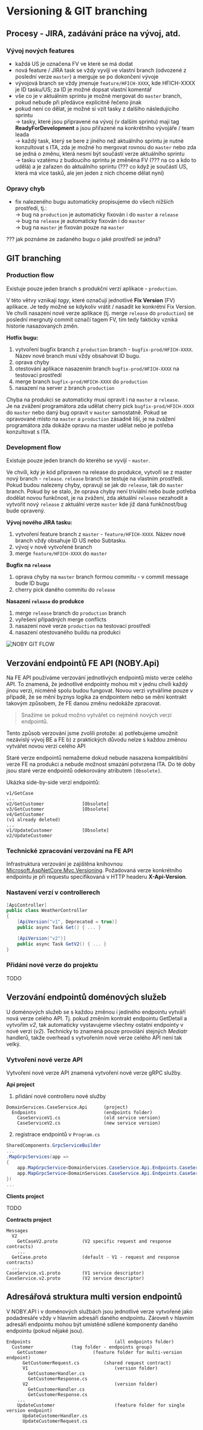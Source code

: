 ﻿# Versioning & GIT branching

## Procesy - JIRA, zadávání práce na vývoj, atd.

### Vývoj nových features
- každá US je označena FV ve které se má dodat
- nová feature / JIRA task se vždy vyvíjí ve vlastní branch (odvozené z poslední verze `master`) a merguje se po dokončení vývoje
- vývojová branch se vždy jmenuje `feature/HFICH-XXXX`, kde HFICH-XXXX je ID tasku/US; za ID je možné dopsat vlastní komentář
- vše co je v aktuálním sprintu je možné mergovat do `master` branch, pokud nebude při předávce explicitně řečeno jinak
- pokud není co dělat, je možné si vzít tasky z dalšího následujícího sprintu  
-> tasky, které jsou připravené na vývoj (v dalším sprintu) mají tag **ReadyForDevelopment** a jsou přiřazené na konkrétního vývojáře / team leada  
-> každý task, který se bere z jiného než aktuálního sprintu je nutné konzultovat s ITA, zda je možné ho mergovat rovnou do `master` nebo zda se jedná o změnu, která nesmí být součástí verze aktuálního sprintu  
-> tasku vzatému z budoucího sprintu je změněna FV (??? na co a kdo to udělá) a je zařazen do aktuálního sprintu (??? co když je součástí US, která má více tasků, ale jen jeden z nich chceme dělat nyní)

### Opravy chyb
- fix nalezeného bugu automaticky propisujeme do všech nižších prostředí, tj.:  
-> bug na `production` je automaticky fixován i do `master` a `release`  
-> bug na `release` je automaticky fixován i do `master`  
-> bug na `master` je fixován pouze na `master`

??? jak poznáme ze zadaného bugu o jaké prostředí se jedná?

## GIT branching

### Production flow
Existuje pouze jeden branch s produkční verzí aplikace - `production`.

V této větvy vznikají *tagy*, které označují jednotlivé **Fix Version** (FV) aplikace. Je tedy možné se kdykoliv vrátit / nasadit ke konkrétní Fix Version.
Ve chvíli nasazení nové verze aplikace (tj. merge `release` do `production`) se poslední mergnutý commit označí tagem FV, tím tedy fakticky vzniká historie nasazovaných změn.

**Hotfix bugu:**
1) vytvoření bugfix branch z `production` branch - `bugfix-prod/HFICH-XXXX`. Název nové branch musí vždy obsahovat ID bugu.
2) oprava chyby
3) otestování aplikace nasazením branch `bugfix-prod/HFICH-XXXX` na testovací prostředí
4) merge branch `bugfix-prod/HFICH-XXXX` do `production`
5) nasazení na server z branch `production`

Chyba na produkci se automaticky musí opravit i na `master` a `release`.  
Je na zvážení programátora zda udělat cherry pick `bugfix-prod/HFICH-XXXX` do `master` nebo daný bug opravit v `master` samostatně.
Pokud se opravované místo na `master` a `production` zásadně liší, je na zvážení programátora zda dokáže opravu na master udělat nebo je potřeba konzultovat s ITA.

### Development flow
Existuje pouze jeden branch do kterého se vyvíjí - `master`.

Ve chvíli, kdy je kód připraven na release do produkce, vytvoří se z master nový branch - `release`.
`release` branch se testuje na vlastním prostředí.
Pokud budou nalezeny chyby, opravují se jak do `release`, tak do `master` branch.
Pokud by se stalo, že oprava chyby není triviální nebo bude potřeba dodělat novou funkčnost, je na zvážení, zda aktuální `release` nezahodit a vytvořit nový `release` z aktuální verze `master` kde již daná funkčnost/bug bude opravený.

**Vývoj nového JIRA tasku:**
1) vytvoření feature branch z `master` - `feature/HFICH-XXXX`. Název nové branch vždy obsahuje ID US nebo Subtasku.
2) vývoj v nově vytvořené branch
3) merge `feature/HFICH-XXXX` do `master`

**Bugfix na `release`**
1) oprava chyby na `master` branch formou commitu - v commit message bude ID bugu
2) cherry pick daného commitu do `release`

**Nasazení `release` do produkce**
1) merge `release` branch do `production` branch
2) vyřešení případných merge conflicts
3) nasazení nové verze `production` na testovací prostředí
4) nasazení otestovaného buildu na produkci

![NOBY GIT FLOW](./NOBY-GIT-FLOW.png)

## Verzování endpointů FE API (NOBY.Api)
Na FE API používáme verzování jednotlivých endpointů místo verze celého API. 
To znamená, že jednotlivé endpointy mohou mít v jednu chvíli každý jinou verzi, nicméně spolu budou fungovat.
Novou verzi vytváříme pouze v případě, že se mění byznys logika za endpointem nebo se mění kontrakt takovým způsobem, že FE danou změnu nedokáže zpracovat.

> Snažíme se pokud možno vytvářet co nejméně nových verzí endpointů.

Tento způsob verzování jsme zvolili protože:
a) potřebujeme umožnit nezávislý vývoj BE a FE
b) z praktických důvodu nelze s každou změnou vytvářet novou verzi celého API

Staré verze endpointů nemažeme dokud nebude nasazena kompaktibilní verze FE na produkci a nebude možnost smazání potvrzena ITA. 
Do té doby jsou staré verze endpointů odekorovány atributem `[Obsolete]`.

Ukázka side-by-side verzí endpointů:
```
v1/GetCase
...
v2/GetCustomer              [Obsolete]
v3/GetCustomer              [Obsolete]
v4/GetCustomer
(v1 already deleted)
...
v1/UpdateCustomer           [Obsolete]
v2/UpdateCustomer
```

### Technické zpracování verzování na FE API
Infrastruktura verzování je zajištěna knihovnou [Microsoft.AspNetCore.Mvc.Versioning](https://github.com/dotnet/aspnet-api-versioning).
Požadovaná verze konkrétního endpointu je při requestu specifikovaná v HTTP headeru **X-Api-Version**.

### Nastavení verzí v controllerech
```csharp
[ApiController]
public class WeatherController
{
    [ApiVersion("v1", Deprecated = true)]
    public async Task Get() { ... }

    [ApiVersion("v2")]
    public async Task GetV2() { ... }
}
```

### Přidání nové verze do projektu
TODO

## Verzování endpointů doménových služeb
U doménových služeb se s každou změnou i jediného endpointu vytváří nová verze celého API.
Tj. pokud změním kontrakt endpointu GetDetail a vytvořím *v2*, tak automaticky vystavujeme všechny ostatní endpointy v nové verzi (*v2*).
Technicky to znamená pouze provolání stejných *Mediatr* handlerů, takže overhead s vytvořením nové verze celého API není tak velký.

### Vytvoření nové verze API
Vytvoření nové verze API znamená vytvoření nové verze gRPC služby.

**Api project**

1) přidání nové controlleru nové služby
```
DomainServices.CaseService.Api      (project)
  Endpoints                         (endpoints folder)
    CaseServiceV1.cs                (old service version)
    CaseServiceV2.cs                (new service version)
```

2) registrace endpointů v `Program.cs`
```csharp
SharedComponents.GrpcServiceBuilder
...
.MapGrpcServices(app =>
{
    app.MapGrpcService<DomainServices.CaseService.Api.Endpoints.CaseServiceV1>();
    app.MapGrpcService<DomainServices.CaseService.Api.Endpoints.CaseServiceV2>();
})
...
```

**Clients project**

TODO

**Contracts project**
```
Messages
  V2
    GetCaseV2.proto         (V2 specific request and response contracts)
    ...
  GetCase.proto             (default - V1 - request and response contracts)
  ...
CaseService.v1.proto        (V1 service descriptor)
CaseService.v2.proto        (V2 service descriptor)
```

## Adresářová struktura multi version endpointů
V NOBY.API i v doménových službách jsou jednotlivé verze vytvořené jako podadresáře vždy v hlavním adresáři daného endpointu.
Zároveň v hlavním adresáři endpointu mohou být umístěné sdílené komponenty daného endpointu (pokud nějaké jsou).

```
Endpoints                               (all endpoints folder)
  Customer				(tag folder - endpoints group)
    GetCustomer			        (feature folder for multi-version endpoint)
      GetCustomerRequest.cs	        (shared request contract)
      V1                                (version folder)
        GetCustomerHandler.cs
        GetCustomerResponse.cs
      V2                                (version folder)
        GetCustomerHandler.cs
        GetCustomerResponse.cs
    ...
    UpdateCustomer                      (feature folder for single version endpoint)
      UpdateCustomerHandler.cs
      UpdateCustomerRequest.cs
```

